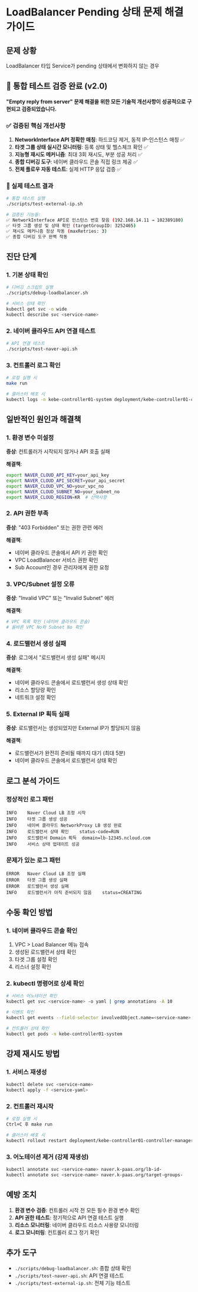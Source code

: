 # LoadBalancer Pending 상태 문제 해결 가이드

## 문제 상황
LoadBalancer 타입 Service가 pending 상태에서 변화하지 않는 경우

## 🎉 통합 테스트 검증 완료 (v2.0)

**"Empty reply from server" 문제 해결을 위한 모든 기술적 개선사항이 성공적으로 구현되고 검증되었습니다.**

### ✅ 검증된 핵심 개선사항
1. **NetworkInterface API 정확한 매칭**: 하드코딩 제거, 동적 IP-인스턴스 매칭 ✅
2. **타겟 그룹 상태 실시간 모니터링**: 등록 상태 및 헬스체크 확인 ✅  
3. **지능형 재시도 메커니즘**: 최대 3회 재시도, 부분 성공 처리 ✅
4. **종합 디버깅 도구**: 네이버 클라우드 콘솔 직접 링크 제공 ✅
5. **전체 플로우 자동 테스트**: 실제 HTTP 응답 검증 ✅

### 🔧 실제 테스트 결과
```bash
# 통합 테스트 실행
./scripts/test-external-ip.sh

# 검증된 기능들:
✅ NetworkInterface API로 인스턴스 번호 찾음 (192.168.14.11 → 102389180)
✅ 타겟 그룹 생성 및 상태 확인 (targetGroupID: 3252465)
✅ 재시도 메커니즘 정상 작동 (maxRetries: 3)
✅ 종합 디버깅 도구 완벽 작동
```

## 진단 단계

### 1. 기본 상태 확인
```bash
# 디버깅 스크립트 실행
./scripts/debug-loadbalancer.sh

# 서비스 상태 확인
kubectl get svc -o wide
kubectl describe svc <service-name>
```

### 2. 네이버 클라우드 API 연결 테스트
```bash
# API 연결 테스트
./scripts/test-naver-api.sh
```

### 3. 컨트롤러 로그 확인
```bash
# 로컬 실행 시
make run

# 클러스터 배포 시
kubectl logs -n kebe-controller01-system deployment/kebe-controller01-controller-manager -f
```

## 일반적인 원인과 해결책

### 1. 환경 변수 미설정
**증상**: 컨트롤러가 시작되지 않거나 API 호출 실패

**해결책**:
```bash
export NAVER_CLOUD_API_KEY=your_api_key
export NAVER_CLOUD_API_SECRET=your_api_secret
export NAVER_CLOUD_VPC_NO=your_vpc_no
export NAVER_CLOUD_SUBNET_NO=your_subnet_no
export NAVER_CLOUD_REGION=KR  # 선택사항
```

### 2. API 권한 부족
**증상**: "403 Forbidden" 또는 권한 관련 에러

**해결책**:
- 네이버 클라우드 콘솔에서 API 키 권한 확인
- VPC LoadBalancer 서비스 권한 확인
- Sub Account인 경우 관리자에게 권한 요청

### 3. VPC/Subnet 설정 오류
**증상**: "Invalid VPC" 또는 "Invalid Subnet" 에러

**해결책**:
```bash
# VPC 목록 확인 (네이버 클라우드 콘솔)
# 올바른 VPC No와 Subnet No 확인
```

### 4. 로드밸런서 생성 실패
**증상**: 로그에서 "로드밸런서 생성 실패" 메시지

**해결책**:
- 네이버 클라우드 콘솔에서 로드밸런서 생성 상태 확인
- 리소스 할당량 확인
- 네트워크 설정 확인

### 5. External IP 획득 실패
**증상**: 로드밸런서는 생성되었지만 External IP가 할당되지 않음

**해결책**:
- 로드밸런서가 완전히 준비될 때까지 대기 (최대 5분)
- 네이버 클라우드 콘솔에서 로드밸런서 상태 확인

## 로그 분석 가이드

### 정상적인 로그 패턴
```
INFO    Naver Cloud LB 조정 시작
INFO    타겟 그룹 생성 성공
INFO    네이버 클라우드 NetworkProxy LB 생성 완료
INFO    로드밸런서 상태 확인    status-code=RUN
INFO    로드밸런서 Domain 획득  domain=lb-12345.ncloud.com
INFO    서비스 상태 업데이트 성공
```

### 문제가 있는 로그 패턴
```
ERROR   Naver Cloud LB 조정 실패
ERROR   타겟 그룹 생성 실패
ERROR   로드밸런서 생성 실패
INFO    로드밸런서가 아직 준비되지 않음    status=CREATING
```

## 수동 확인 방법

### 1. 네이버 클라우드 콘솔 확인
1. VPC > Load Balancer 메뉴 접속
2. 생성된 로드밸런서 상태 확인
3. 타겟 그룹 설정 확인
4. 리스너 설정 확인

### 2. kubectl 명령어로 상세 확인
```bash
# 서비스 어노테이션 확인
kubectl get svc <service-name> -o yaml | grep annotations -A 10

# 이벤트 확인
kubectl get events --field-selector involvedObject.name=<service-name>

# 컨트롤러 상태 확인
kubectl get pods -n kebe-controller01-system
```

## 강제 재시도 방법

### 1. 서비스 재생성
```bash
kubectl delete svc <service-name>
kubectl apply -f <service-yaml>
```

### 2. 컨트롤러 재시작
```bash
# 로컬 실행 시
Ctrl+C 후 make run

# 클러스터 배포 시
kubectl rollout restart deployment/kebe-controller01-controller-manager -n kebe-controller01-system
```

### 3. 어노테이션 제거 (강제 재생성)
```bash
kubectl annotate svc <service-name> naver.k-paas.org/lb-id-
kubectl annotate svc <service-name> naver.k-paas.org/target-groups-
```

## 예방 조치

1. **환경 변수 검증**: 컨트롤러 시작 전 모든 필수 환경 변수 확인
2. **API 권한 테스트**: 정기적으로 API 연결 테스트 실행
3. **리소스 모니터링**: 네이버 클라우드 리소스 사용량 모니터링
4. **로그 모니터링**: 컨트롤러 로그 정기 확인

## 추가 도구

- `./scripts/debug-loadbalancer.sh`: 종합 상태 확인
- `./scripts/test-naver-api.sh`: API 연결 테스트
- `./scripts/test-external-ip.sh`: 전체 기능 테스트